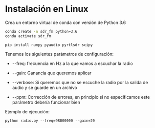 # Instalación en Linux

Crea un entorno virtual de conda con versión de Python 3.6

```bash
conda create -n sdr_fm python=3.6
conda activate sdr_fm
```

```
pip install numpy pyaudio pyrtlsdr scipy 
```

Tenemos los siguientes parámetros de configuración:

* --freq: frecuencia en Hz a la que vamos a escuchar la radio

* --gain: Ganancia que queremos aplicar

* --verbose: Si queremos que no se escuche la radio por la salida de audio y se guarde en un archivo

* --ppm: Corrección de errores, en principio si no especificamos este parámetro debería funcionar bien

Ejemplo de ejecución:

```
python radio.py --freq=98000000 --gain=20
```
